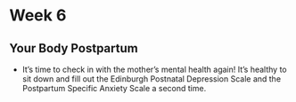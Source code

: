 # Week 6
## Your Body Postpartum
- It’s time to check in with the mother’s mental health again! It’s healthy to sit down and fill out the Edinburgh Postnatal Depression Scale and the Postpartum Specific Anxiety Scale a second time. 
